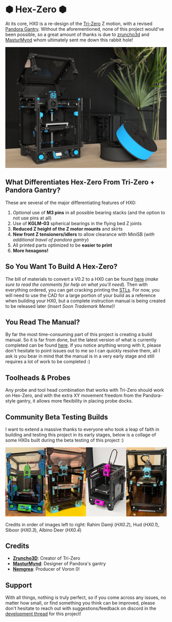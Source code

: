 # &#x2B22; Hex-Zero &#x2B22; 

At its core, HX0 is a re-design of the [Tri-Zero](https://github.com/zruncho3d/tri-zero) Z motion, with a revised [Pandora Gantry](https://github.com/MasturMynd/Pandora). Without the aforementioned, none of this project would've been possible, so a great amount of thanks is due to [zruncho3d](https://github.com/zruncho3d) and [MasturMynd](https://github.com/MasturMynd) whom ultimately sent me down this rabbit hole!

![Hex-Zero_Render](/Images/Renders/Hex-Zero_Render_Blue.png)



## What Differentiates Hex-Zero From Tri-Zero + Pandora Gantry?

These are several of the major differentiating features of HX0:

1. *Optional* use of **M3 pins** in all possible bearing stacks (and the option to not use pins at all)
2. Use of **KGLM-03** spherical bearings in the flying bed Z joints
3. **Reduced Z height of the Z motor mounts** and skirts 
4. **New front Z tensioners/idlers** to allow clearance with MiniSB (*with additional travel of pandora gantry*)
5. All printed parts optimized to be **easier to print**
6. **More hexagons!**



## So You Want To Build A Hex-Zero?

The bill of materials to convert a V0.2 to a HX0 can be found [here](https://docs.google.com/spreadsheets/d/1F7fQtRNNPEZ1YoKCzFcIuKrkByZ1SoN8qf_lLwIh3ww/edit?usp=sharing) (*make sure to read the comments for help on what you'll need*). Then with everything ordered, you can get cracking printing the [STLs](https://github.com/Alexander-T-Moss/Hex-Zero/tree/main/STLs). For now, you will need to use the CAD for a large portion of your build as a reference when building your HX0, but a complete instruction manual is being created to be released later (*Insert Soon Trademark Meme*)!



## You Read The Manual?

By far the most time-consuming part of this project is creating a build manual. So it is far from done, but the latest version of what is currently completed can be found [here](https://docs.google.com/presentation/d/1XJv6mhR6lkI2eAlZ3oS6MfDWln81kRRjcN10jNzyiEM/edit?usp=sharing). If you notice anything wrong with it, please don't hesitate to point issues out to me so I can quickly resolve them, all I ask is you bear in mind that the manual is in a very early stage and still requires a lot of work to be completed :)



## Toolheads & Probes

Any probe and tool head combination that works with Tri-Zero should work on Hex-Zero, and with the extra XY movement freedom from the Pandora-style gantry, it allows more flexibility in placing probe docks.



## Community Beta Testing Builds

I want to extend a massive thanks to everyone who took a leap of faith in building and testing this project in its early stages, below is a collage of some HX0s built during the beta testing of this project :)

![Beta Testing Collage](/Images/Beta_Testing_Collage.jpg)

Credits in order of images left to right: Rahim Damji (*HX0.2*),  Hud (*HX0.1*), Siboor (*HX0.3*), Albino Deer (*HX0.4*)



## Credits

- **[Zruncho3D](https://github.com/zruncho3d)**: Creator of Tri-Zero
- **[MasturMynd](https://github.com/MasturMynd)**: Designer of Pandora's gantry
- **[Nemgrea](https://github.com/nemgrea)**: Producer of Voron 0!



## Support

With all things, nothing is truly perfect, so if you come across any issues, no matter how small, or find something you think can be improved, please don't hesitate to reach out with suggestions/feedback on discord in the [development thread](https://discord.com/channels/825469421346226226/1095450118553084085) for this project!
